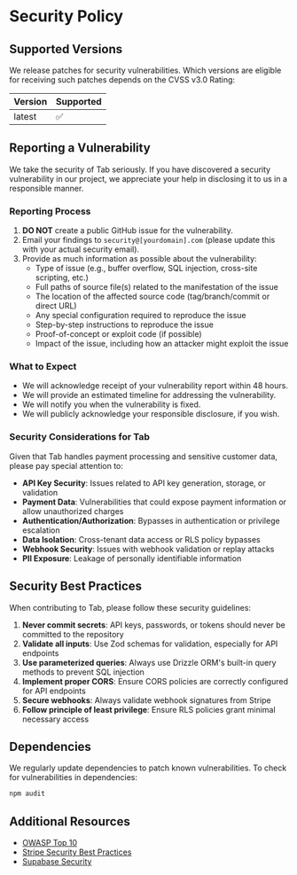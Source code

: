 # Security Policy

## Supported Versions

We release patches for security vulnerabilities. Which versions are eligible for receiving such patches depends on the CVSS v3.0 Rating:

| Version | Supported          |
| ------- | ------------------ |
| latest  | :white_check_mark: |

## Reporting a Vulnerability

We take the security of Tab seriously. If you have discovered a security vulnerability in our project, we appreciate your help in disclosing it to us in a responsible manner.

### Reporting Process

1. **DO NOT** create a public GitHub issue for the vulnerability.
2. Email your findings to `security@[yourdomain].com` (please update this with your actual security email).
3. Provide as much information as possible about the vulnerability:
   - Type of issue (e.g., buffer overflow, SQL injection, cross-site scripting, etc.)
   - Full paths of source file(s) related to the manifestation of the issue
   - The location of the affected source code (tag/branch/commit or direct URL)
   - Any special configuration required to reproduce the issue
   - Step-by-step instructions to reproduce the issue
   - Proof-of-concept or exploit code (if possible)
   - Impact of the issue, including how an attacker might exploit the issue

### What to Expect

- We will acknowledge receipt of your vulnerability report within 48 hours.
- We will provide an estimated timeline for addressing the vulnerability.
- We will notify you when the vulnerability is fixed.
- We will publicly acknowledge your responsible disclosure, if you wish.

### Security Considerations for Tab

Given that Tab handles payment processing and sensitive customer data, please pay special attention to:

- **API Key Security**: Issues related to API key generation, storage, or validation
- **Payment Data**: Vulnerabilities that could expose payment information or allow unauthorized charges
- **Authentication/Authorization**: Bypasses in authentication or privilege escalation
- **Data Isolation**: Cross-tenant data access or RLS policy bypasses
- **Webhook Security**: Issues with webhook validation or replay attacks
- **PII Exposure**: Leakage of personally identifiable information

## Security Best Practices

When contributing to Tab, please follow these security guidelines:

1. **Never commit secrets**: API keys, passwords, or tokens should never be committed to the repository
2. **Validate all inputs**: Use Zod schemas for validation, especially for API endpoints
3. **Use parameterized queries**: Always use Drizzle ORM's built-in query methods to prevent SQL injection
4. **Implement proper CORS**: Ensure CORS policies are correctly configured for API endpoints
5. **Secure webhooks**: Always validate webhook signatures from Stripe
6. **Follow principle of least privilege**: Ensure RLS policies grant minimal necessary access

## Dependencies

We regularly update dependencies to patch known vulnerabilities. To check for vulnerabilities in dependencies:

```bash
npm audit
```

## Additional Resources

- [OWASP Top 10](https://owasp.org/www-project-top-ten/)
- [Stripe Security Best Practices](https://stripe.com/docs/security)
- [Supabase Security](https://supabase.com/docs/guides/platform/security)